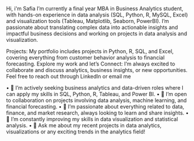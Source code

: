 Hi, i'm Safia
I’m currently a final year MBA in Business Analytics student, with hands-on experience in data analysis (SQL, Python, R, MySQL, Excel) and visualization tools (Tableau, Matplotlib, Seaborn, PowerBI).
I’m passionate about translating complex data into actionable insights and impactful business decisions and working on projects in data analysis and visualization.
  
Projects: My portfolio includes projects in Python, R, SQL, and Excel, covering everything from customer behavior analysis to financial forecasting. Explore my work and
let’s Connect: I’m always excited to collaborate and discuss analytics, business insights, or new opportunities. Feel free to reach out through LinkedIn or email me



•	💼 I’m actively seeking business analytics and data-driven roles where I can apply my skills in SQL, Python, R, Tableau, and Power BI.
•	🤝 I’m open to collaboration on projects involving data analysis, machine learning, and financial forecasting.
•	📘 I’m passionate about everything related to data, finance, and market research, always looking to learn and share insights.
•	🌱 I’m constantly improving my skills in data visualization and statistical analysis.
•	📝 Ask me about my recent projects in data analytics, visualizations or any exciting trends in the analytics field!

